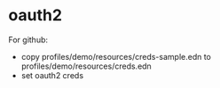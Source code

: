 # oauth2


For github:

- copy profiles/demo/resources/creds-sample.edn to profiles/demo/resources/creds.edn 
- set oauth2 creds